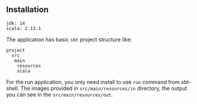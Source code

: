 ## Installation
```$xslt
jdk: 14
scala: 2.13.1
```
The application has basic `sbt` project structure like:
```
project
  src
   main
    resources
    scala            
````
For the run application, you only need install to use `run` command from sbt-shell.
The images provided in `src/main/resources/in` directory, the output
you can see in the `src/main/resources/out`. 
